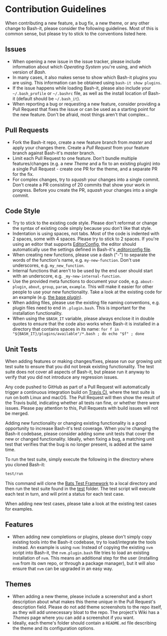 # Contribution Guidelines

When contributing a new feature, a bug fix, a new theme, or any other change to Bash-it, please consider the following guidelines. Most of this is common sense, but please try to stick to the conventions listed here.

## Issues

* When opening a new issue in the issue tracker, please include information about which _Operating System_ you're using, and which version of _Bash_.
* In many cases, it also makes sense to show which Bash-it plugins you are using. This information can be obtained using `bash-it show plugins`.
* If the issue happens while loading Bash-it, please also include your `~/.bash_profile` or `~/.bashrc` file, as well as the install location of Bash-it (default should be `~/.bash_it`).
* When reporting a bug or requesting a new feature, consider providing a Pull Request that fixes the issue or can be used as a starting point for the new feature. Don't be afraid, most things aren't that complex...

## Pull Requests

* Fork the Bash-it repo, create a new feature branch from _master_ and apply your changes there. Create a _Pull Request_ from your feature branch against Bash-it's _master_ branch.
* Limit each Pull Request to one feature. Don't bundle multiple features/changes (e.g. a new _Theme_ and a fix to an existing plugin) into a single Pull Request - create one PR for the theme, and a separate PR for the fix.
* For complex changes, try to _squash_ your changes into a single commit. Don't create a PR consisting of 20 commits that show your work in progress. Before you create the PR, _squash_ your changes into a single commit.

## Code Style

* Try to stick to the existing code style. Please don't reformat or change the syntax of existing code simply because you don't like that style.
* Indentation is using spaces, not tabs. Most of the code is indented with 2 spaces, some with 4 spaces. Please try to stick to 2 spaces. If you're using an editor that supports [EditorConfig](http://EditorConfig.org), the editor should automatically use the settings defined in Bash-it's [.editorconfig file](.editorconfig).
* When creating new functions, please use a dash ("-") to separate the words of the function's name, e.g. `my-new-function`. Don't use underscores, e.g. `my_new_function`.
* Internal functions that aren't to be used by the end user should start with an underscore, e.g. `_my-new-internal-function`.
* Use the provided meta functions to document your code, e.g. `about-plugin`, `about`, `group`, `param`, `example`. This will make it easier for other people to use your new functionality. Take a look at the existing code for an example (e.g. [the base plugin](plugins/available/base.plugin.bash)).
* When adding files, please use the existing file naming conventions, e.g. plugin files need to end in `.plugin.bash`. This is important for the installation functionality.
* When using the `$BASH_IT` variable, please always enclose it in double quotes to ensure that the code also works when Bash-it is installed in a directory that contains spaces in its name: `for f in "${BASH_IT}/plugins/available"/*.bash ; do echo "$f" ; done`

## Unit Tests

When adding features or making changes/fixes, please run our growing unit test suite to ensure that you did not break existing functionality. The test suite does not cover all aspects of Bash-it, but please run it anyway to verify that you did not introduce any regression issues.

Any code pushed to GitHub as part of a Pull Request will automatically trigger a continuous integration build on [Travis CI](https://travis-ci.org/Bash-it/bash-it), where the test suite is run on both Linux and macOS. The Pull Request will then show the result of the Travis build, indicating whether all tests ran fine, or whether there were issues. Please pay attention to this, Pull Requests with build issues will not be merged.

Adding new functionality or changing existing functionality is a good opportunity to increase Bash-it's test coverage. When you're changing the Bash-it codebase, please consider adding some unit tests that cover the new or changed functionality. Ideally, when fixing a bug, a matching unit test that verifies that the bug is no longer present, is added at the same time.

To run the test suite, simply execute the following in the directory where you cloned Bash-it:

```bash
test/run
```

This command will clone the [Bats Test Framework](https://github.com/sstephenson/bats) to a local directory and then run the test suite found in the [test](test) folder. The test script will execute each test in turn, and will print a status for each test case.

When adding new test cases, please take a look at the existing test cases for examples.

## Features

* When adding new completions or plugins, please don't simply copy existing tools into the Bash-it codebase, try to load/integrate the tools instead. An example is using `nvm`: Instead of copying the existing `nvm` script into Bash-it, the `nvm.plugin.bash` file tries to load an existing installation of `nvm`. This means an additional step for the user (installing `nvm` from its own repo, or through a package manager), but it will also ensure that `nvm` can be upgraded in an easy way.

## Themes

* When adding a new theme, please include a screenshot and a short description about what makes this theme unique in the Pull Request's description field. Please do not add theme screenshots to the repo itself, as they will add unnecessary bloat to the repo. The project's Wiki has a _Themes_ page where you can add a screenshot if you want.
* Ideally, each theme's folder should contain a `README.md` file describing the theme and its configuration options.
